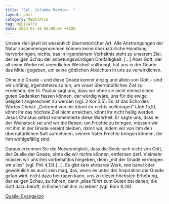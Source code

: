 ```yaml
---
title: "Sel. Columba Marmion  "
layout: post
category: MEDITATIO
tag: MEDITATIO
date: 2023-05-10 09:00:05 +0100
---
```

Unsere Heiligkeit ist wesentlich übernatürlicher Art. Alle Anstrengungen der Natur zusammengenommen können keine übernatürliche Handlung hervorbringen, nichts, das in irgendeinem Verhältnis steht zu unserem Ziel, der seligen Schau der anbetungswürdigen Dreifaltigkeit. […] Aber Gott, der all seine Werke mit unendlicher Weisheit vollbringt, hat uns in der Gnade das Mittel gegeben, um seine göttlichen Absichten in uns zu verwirklichen.<!--more-->

Ohne die Gnade – und diese Gnade kommt einzig und allein von Gott – sind wir unfähig, irgendetwas zu tun, um unser übernatürliches Ziel zu erreichen; der hl. Paulus sagt uns, dass wir ohne sie nicht einmal einen guten Gedanken fassen können, der würdig wäre, uns für die ewige Seligkeit angerechnet zu werden (vgl. 2 Kor 3,5). Es ist das Echo des Wortes Christi: „Getrennt von mir könnt ihr nichts vollbringen“ (Joh 15,5), könnt ihr das höchste Ziel nicht erreichen, könnt ihr nicht heilig werden. Jesus Christus selbst kommentierte diese Wahrheit: Er sagte uns, dass er der Weinstock sei und wir die Reben; um Früchte zu bringen, müssen wir mit ihm in der Gnade vereint bleiben, damit wir, indem wir von ihm den übernatürlichen Saft aufnehmen, seinem Vater Früchte bringen können, die ihm wohlgefällig sind.

Daraus erkennen Sie die Notwendigkeit, dass die Seele sich nicht von Gott, der Quelle der Gnade, ohne die wir nichts können, entfernen darf. Vielmehr müssen wir uns ihm vorbehaltlos hingeben, denn „mit der Gnade vermögen wir alles“ (vgl. Phil 4,13) […]. Es gibt kein ehrbares Werk, wie banal oder gewöhnlich es auch sein mag, das, wenn es unter der Inspiration der Gnade getan wird, nicht dazu beitragen kann, uns zu dieser höchsten Erhebung, der seligen Schau, zu führen; denn „alles führt zum Guten bei denen, die Gott dazu beruft, in Einheit mit ihm zu leben“ (vgl. Röm 8,28). 


[Quelle: Evangelizo](https://evangeliumtagfuertag.org/DE/gospel)